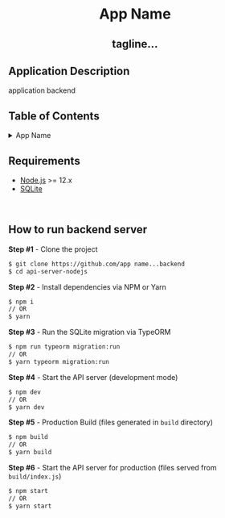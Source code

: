 <!-- PROJECT TITLE -->
  <h1 align="center">App Name</h1>
 <h2 2 align="center">
    tagline...
    <br />
    </h2>

## Application Description

application backend

## Table of Contents

<details>
<summary>App Name</summary>

- [Table of Contents](#table-of-contents)
- [Requirements](#requirements)
- [Running](#running)
- [SQLite Path](#sqlight-path)
- [Data Migration](#data-migration)
- [API](#api)

</details>

## Requirements

- [Node.js](https://nodejs.org/) >= 12.x
- [SQLite](https://www.sqlite.org/index.html)

<br />

## How to run backend server

**Step #1** - Clone the project

```bash
$ git clone https://github.com/app name...backend
$ cd api-server-nodejs
```

**Step #2** - Install dependencies via NPM or Yarn

```bash
$ npm i
// OR
$ yarn
```

**Step #3** - Run the SQLite migration via TypeORM

```bash
$ npm run typeorm migration:run
// OR
$ yarn typeorm migration:run
```

**Step #4** - Start the API server (development mode)

```bash
$ npm dev
// OR
$ yarn dev
```

**Step #5** - Production Build (files generated in `build` directory)

```bash
$ npm build
// OR
$ yarn build
```

**Step #6** - Start the API server for production (files served from `build/index.js`)

```bash
$ npm start
// OR
$ yarn start
```

